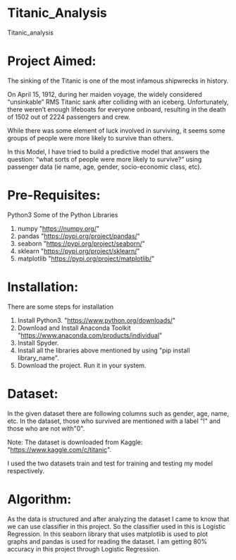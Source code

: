 # Titanic_Analysis
Titanic_analysis

# Project Aimed:
The sinking of the Titanic is one of the most infamous shipwrecks in history.

On April 15, 1912, during her maiden voyage, the widely considered “unsinkable” RMS Titanic sank after colliding with an iceberg. Unfortunately, there weren’t enough lifeboats for everyone onboard, resulting in the death of 1502 out of 2224 passengers and crew.

While there was some element of luck involved in surviving, it seems some groups of people were more likely to survive than others.

In this Model, I have tried to build a predictive model that answers the question: “what sorts of people were more likely to survive?” using passenger data (ie name, age, gender, socio-economic class, etc).

# Pre-Requisites:
Python3 
Some of the Python Libraries
1.  numpy           "https://numpy.org/"
2.  pandas          "https://pypi.org/project/pandas/"
3.  seaborn         "https://pypi.org/project/seaborn/"
4.  sklearn         "https://pypi.org/project/sklearn/"
5.  matplotlib      "https://pypi.org/project/matplotlib/"

# Installation:
There are some steps for installation
1.  Install Python3.                        "https://www.python.org/downloads/"
2.  Download and Install Anaconda Toolkit   "https://www.anaconda.com/products/individual"  
3.  Install Spyder.                         
4.  Install all the libraries above mentioned by using "pip install library_name".
5.  Download the project. Run it in your system.

# Dataset:
In the given dataset there are following columns such as gender, age, name, etc. In the dataset, those who survived are mentioned with a label "!" and those who are not with"0".

Note: The dataset is downloaded from Kaggle: "https://www.kaggle.com/c/titanic".

I used the two datasets train and test for training and testing my model respectively.

# Algorithm:
As the data is structured and after analyzing the dataset I came to know that we can use classifier in this project. So the classifier used in this is Logistic Regression. In this seaborn library that uses matplotlib is used to plot graphs and pandas is used for reading the dataset. 
I am getting 80% accuracy in this project through Logistic Regression.

